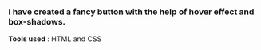 ### I have created a fancy button with the help of hover effect and box-shadows.<br>
**Tools used** : HTML and CSS <br>
<br>

